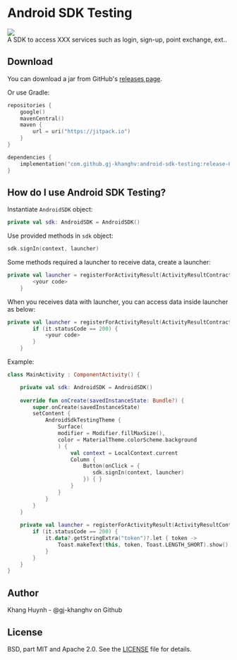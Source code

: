 # Android SDK Testing
[![](https://jitpack.io/v/gj-khanghv/android-sdk-testing.svg)](https://jitpack.io/#gj-khanghv/android-sdk-testing)   
A SDK to access XXX services such as login, sign-up, point exchange, ext..
## Download
You can download a jar from GitHub's [releases page](https://github.com/gj-khanghv/android-sdk-testing/releases).

Or use Gradle:
```Kotlin
repositories {
	google()
	mavenCentral()
	maven { 
		url = uri("https://jitpack.io") 
	}
}

dependencies {
	implementation("com.github.gj-khanghv:android-sdk-testing:release-07")
}
```
## How do I use Android SDK Testing?
Instantiate `AndroidSDK` object:
```Kotlin
private val sdk: AndroidSDK = AndroidSDK()
```
Use provided methods in `sdk` object:
```Kotlin
sdk.signIn(context, launcher)
```
Some methods required a launcher to receive data, create a launcher:
```Kotlin
private val launcher = registerForActivityResult(ActivityResultContracts.StartActivityForResult()){  
        <your code>  
    }
```
When you receives data with launcher, you can access data inside launcher as below:
```Kotlin
private val launcher = registerForActivityResult(ActivityResultContracts.StartActivityForResult()){  
        if (it.statusCode == 200) {
		    <your code>
        }
    }
```
Example:
```Kotlin
class MainActivity : ComponentActivity() {  

	private val sdk: AndroidSDK = AndroidSDK()  
	
    override fun onCreate(savedInstanceState: Bundle?) {  
        super.onCreate(savedInstanceState)  
        setContent {  
            AndroidSdkTestingTheme {
                Surface(
                modifier = Modifier.fillMaxSize(), 
                color = MaterialTheme.colorScheme.background
                ) {  
                    val context = LocalContext.current  
                    Column {  
                        Button(onClick = {  
                           sdk.signIn(context, launcher)  
                        }) { }
                    }  
                }            
            }        
        }    
    }  
  
    private val launcher = registerForActivityResult(ActivityResultContracts.StartActivityForResult()){   
        if (it.statusCode == 200) {
	        it.data?.getStringExtra("token")?.let { token ->  
				Toast.makeText(this, token, Toast.LENGTH_SHORT).show()
	        } 
        } 
    }  
}
```
## Author
Khang Huynh - @gj-khanghv on Github
## License
BSD, part MIT and Apache 2.0. See the [LICENSE](https://github.com/bumptech/glide/blob/master/LICENSE) file for details.
